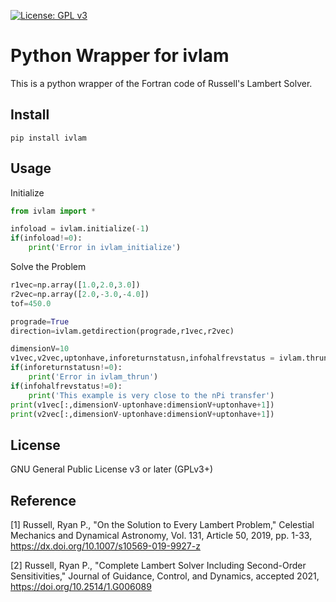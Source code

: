 [![License: GPL v3](https://img.shields.io/badge/License-GPLv3-blue.svg)](https://www.gnu.org/licenses/gpl-3.0)

# Python Wrapper for ivlam

This is a python wrapper of the Fortran code of Russell's Lambert Solver.

## Install
```
pip install ivlam
```

## Usage
Initialize 
```python
from ivlam import *

infoload = ivlam.initialize(-1)
if(infoload!=0):
    print('Error in ivlam_initialize')
```

Solve the Problem
```python
r1vec=np.array([1.0,2.0,3.0])  
r2vec=np.array([2.0,-3.0,-4.0])
tof=450.0

prograde=True
direction=ivlam.getdirection(prograde,r1vec,r2vec)

dimensionV=10
v1vec,v2vec,uptonhave,inforeturnstatusn,infohalfrevstatus = ivlam.thrun(r1vec,r2vec,tof,direction,dimensionV,dimensionV)
if(inforeturnstatusn!=0):
    print('Error in ivlam_thrun')
if(infohalfrevstatus!=0):
    print('This example is very close to the nPi transfer')
print(v1vec[:,dimensionV-uptonhave:dimensionV+uptonhave+1])
print(v2vec[:,dimensionV-uptonhave:dimensionV+uptonhave+1])
```

## License
GNU General Public License v3 or later (GPLv3+)


## Reference
 [1] Russell, Ryan P., "On the Solution to Every Lambert Problem," 
        Celestial Mechanics and Dynamical Astronomy, Vol. 131, Article 50, 2019, pp. 1-33, 
        https://dx.doi.org/10.1007/s10569-019-9927-z 

 [2] Russell, Ryan P., "Complete Lambert Solver Including Second-Order Sensitivities," 
        Journal of Guidance, Control, and Dynamics, accepted 2021,
        https://doi.org/10.2514/1.G006089 